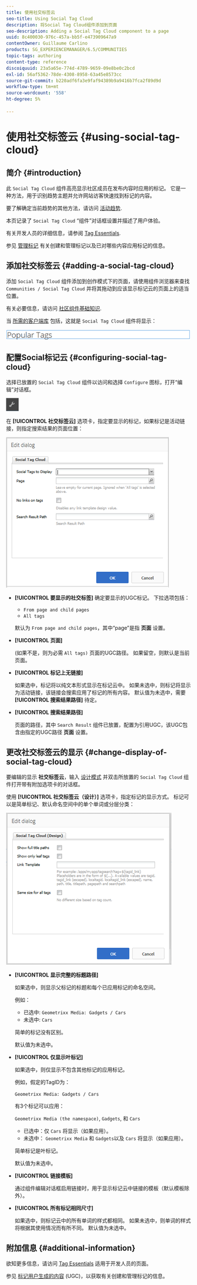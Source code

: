 ```yaml
---
title: 使用社交标签云
seo-title: Using Social Tag Cloud
description: 将Social Tag Cloud组件添加到页面
seo-description: Adding a Social Tag Cloud component to a page
uuid: 8c400030-976c-457a-bb5f-e473909647a9
contentOwner: Guillaume Carlino
products: SG_EXPERIENCEMANAGER/6.5/COMMUNITIES
topic-tags: authoring
content-type: reference
discoiquuid: 23a5a65e-774d-4789-9659-09e8be0c2bcd
exl-id: 56af5362-78de-4308-8958-63a45e8573cc
source-git-commit: b220adf6fa3e9faf94389b9a9416b7fca2f89d9d
workflow-type: tm+mt
source-wordcount: '558'
ht-degree: 5%

---
```


# 使用社交标签云 {#using-social-tag-cloud}

## 简介 {#introduction}

此 `Social Tag Cloud` 组件高亮显示社区成员在发布内容时应用的标记。 它是一种方法，用于识别趋势主题并允许网站访客快速找到标记的内容。

要了解确定当前趋势的其他方法，请访问 [活动趋势](trends.md).

本页记录了 `Social Tag Cloud` “组件”对话框设置并描述了用户体验。

有关开发人员的详细信息，请参阅 [Tag Essentials](tag.md).

参见 [管理标记](../../help/sites-administering/tags.md) 有关创建和管理标记以及已对哪些内容应用标记的信息。

## 添加社交标签云 {#adding-a-social-tag-cloud}

添加 `Social Tag Cloud` 组件添加到创作模式下的页面，请使用组件浏览器来查找 `Communities / Social Tag Cloud` 并将其拖动到应该显示标记云的页面上的适当位置。

有关必要信息，请访问 [社区组件基础知识](basics.md).

当 [所需的客户端库](tag.md#essentials-for-client-side) 包括，这就是 `Social Tag Cloud` 组件将显示：

![社交标签](assets/social-tag.png)

## 配置Social标记云 {#configuring-social-tag-cloud}

选择已放置的 `Social Tag Cloud` 组件以访问和选择 `Configure` 图标，打开“编辑”对话框。

![配置](assets/configure-new.png)

在 **[!UICONTROL 社交标签云]** 选项卡，指定要显示的标记，如果标记是活动链接，则指定搜索结果的页面位置：

![social-tag-cloud](assets/social-tag-cloud.png)

* **[!UICONTROL 要显示的社交标签]**
确定要显示的UGC标记。 下拉选项包括：

   * `From page and child pages`
   * `All tags`

   默认为 `From page and child pages`，其中“page”是指 **页面** 设置。

* **[!UICONTROL 页面]**

   (如果不是，则为必需 `All tags)` 页面的UGC路径。 如果留空，则默认是当前页面。

* **[!UICONTROL 标记上无链接]**

   如果选中，标记将以纯文本形式显示在标记云中。 如果未选中，则标记将显示为活动链接，该链接会搜索应用了标记的所有内容。 默认值为未选中，需要 **[!UICONTROL 搜索结果路径]** 待定。

* **[!UICONTROL 搜索结果路径]**

   页面的路径，其中 `Search Result` 组件已放置，配置为引用UGC，该UGC包含由指定的UGC路径 **页面** 设置。

## 更改社交标签云的显示 {#change-display-of-social-tag-cloud}

要编辑的显示 **社交标签云**，输入 [设计模式](../../help/sites-authoring/default-components-designmode.md) 并双击所放置的 `Social Tag Cloud` 组件打开带有附加选项卡的对话框。

使用 **[!UICONTROL 社交标签云（设计）]** 选项卡，指定标记的显示方式。 标记可以是简单标记、默认命名空间中的单个单词或分层分类：

![social-tag-cloud-design](assets/social-tag-cloud-design.png)

* **[!UICONTROL 显示完整的标题路径]**

   如果选中，则显示父标记的标题和每个已应用标记的命名空间。

   例如：

   * 已选中: `Geometrixx Media: Gadgets / Cars`
   * 未选中: `Cars`

   简单的标记没有区别。

   默认值为未选中。

* **[!UICONTROL 仅显示叶标记]**

   如果选中，则仅显示不包含其他标记的应用标记。

   例如，假定的TagID为：

   `Geometrixx Media: Gadgets / Cars`

   有3个标记可以应用：

   `Geometrixx Media (the namespace)`, `Gadgets`, 和 `Cars`

   * 已选中：仅 `Cars` 将显示（如果应用）。
   * 未选中： `Geometrixx Media` 和 `Gadgets`以及 `Cars` 将显示（如果应用）。

   简单标记是叶标记。

   默认值为未选中。

* **[!UICONTROL 链接模板]**

   通过组件编辑对话框启用链接时，用于显示标记云中链接的模板（默认模板除外）。

* **[!UICONTROL 所有标记相同尺寸]**

   如果选中，则标记云中的所有单词的样式都相同。 如果未选中，则单词的样式将根据其使用情况而有所不同。 默认值为未选中。

## 附加信息 {#additional-information}

欲知更多信息，请访问 [Tag Essentials](tag.md) 适用于开发人员的页面。

参见 [标记用户生成的内容](tag-ugc.md) (UGC)，以获取有关创建和管理标记的信息。
